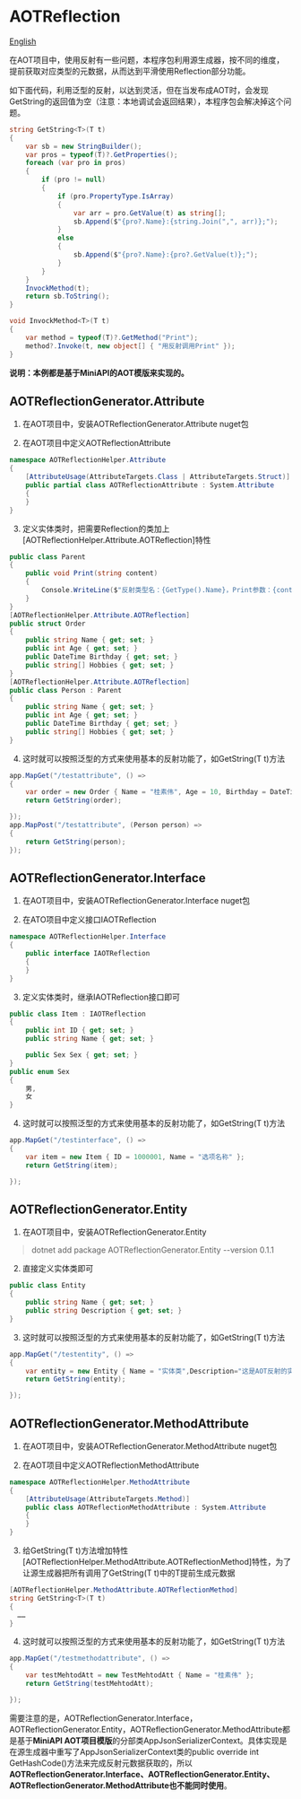 # AOTReflection
[English](README_en.md/)

在AOT项目中，使用反射有一些问题，本程序包利用源生成器，按不同的维度，提前获取对应类型的元数据，从而达到平滑使用Reflection部分功能。

如下面代码，利用泛型的反射，以达到灵活，但在当发布成AOT时，会发现GetString的返回值为空（注意：本地调试会返回结果），本程序包会解决掉这个问题。
```C#
string GetString<T>(T t)
{
    var sb = new StringBuilder();
    var pros = typeof(T)?.GetProperties();
    foreach (var pro in pros)
    {
        if (pro != null)
        {
            if (pro.PropertyType.IsArray)
            {
                var arr = pro.GetValue(t) as string[];
                sb.Append($"{pro?.Name}:{string.Join(",", arr)};");
            }
            else
            {
                sb.Append($"{pro?.Name}:{pro?.GetValue(t)};");
            }
        }
    }
    InvockMethod(t);
    return sb.ToString();
}

void InvockMethod<T>(T t)
{
    var method = typeof(T)?.GetMethod("Print");
    method?.Invoke(t, new object[] { "用反射调用Print" });
}
```

**说明：本例都是基于MiniAPI的AOT模版来实现的。**

## AOTReflectionGenerator.Attribute
1. 在AOT项目中，安装AOTReflectionGenerator.Attribute nuget包
   
2. 在AOT项目中定义AOTReflectionAttribute
```C#
namespace AOTReflectionHelper.Attribute
{
    [AttributeUsage(AttributeTargets.Class | AttributeTargets.Struct)]
    public partial class AOTReflectionAttribute : System.Attribute
    {
    }
}
```

3. 定义实体类时，把需要Reflection的类加上[AOTReflectionHelper.Attribute.AOTReflection]特性
```C#
public class Parent
{
    public void Print(string content)
    {
        Console.WriteLine($"反射类型名：{GetType().Name}，Print参数：{content}");
    }
}
[AOTReflectionHelper.Attribute.AOTReflection]
public struct Order
{
    public string Name { get; set; }
    public int Age { get; set; }
    public DateTime Birthday { get; set; }
    public string[] Hobbies { get; set; }
}
[AOTReflectionHelper.Attribute.AOTReflection]
public class Person : Parent
{
    public string Name { get; set; }
    public int Age { get; set; }
    public DateTime Birthday { get; set; }
    public string[] Hobbies { get; set; }
}
```
4. 这时就可以按照泛型的方式来使用基本的反射功能了，如GetString<T>(T t)方法
```C#
app.MapGet("/testattribute", () =>
{
    var order = new Order { Name = "桂素伟", Age = 10, Birthday = DateTime.Now, Hobbies = new string[] { "足球", "代码" } };
    return GetString(order);

});
app.MapPost("/testattribute", (Person person) =>
{
    return GetString(person);
});
```

## AOTReflectionGenerator.Interface
1. 在AOT项目中，安装AOTReflectionGenerator.Interface nuget包

2. 在ATO项目中定义接口IAOTReflection
```C#
namespace AOTReflectionHelper.Interface
{
    public interface IAOTReflection
    {
    }
}
```

3. 定义实体类时，继承IAOTReflection接口即可
```C#
public class Item : IAOTReflection
{
    public int ID { get; set; }
    public string Name { get; set; }

    public Sex Sex { get; set; }
}
public enum Sex
{
    男,
    女
}
```

4. 这时就可以按照泛型的方式来使用基本的反射功能了，如GetString<T>(T t)方法
```C#
app.MapGet("/testinterface", () =>
{
    var item = new Item { ID = 1000001, Name = "选项名称" };
    return GetString(item);

});
```

## AOTReflectionGenerator.Entity
1. 在AOT项目中，安装AOTReflectionGenerator.Entity
> dotnet add package AOTReflectionGenerator.Entity --version 0.1.1

2. 直接定义实体类即可
```C#
public class Entity
{
    public string Name { get; set; }
    public string Description { get; set; }
}
```
3. 这时就可以按照泛型的方式来使用基本的反射功能了，如GetString<T>(T t)方法
```C#
app.MapGet("/testentity", () =>
{
    var entity = new Entity { Name = "实体类",Description="这是AOT反射的实体类测试" };
    return GetString(entity);

});
```

## AOTReflectionGenerator.MethodAttribute
1. 在AOT项目中，安装AOTReflectionGenerator.MethodAttribute nuget包
   
2. 在AOT项目中定义AOTReflectionMethodAttribute
```C#
namespace AOTReflectionHelper.MethodAttribute
{
    [AttributeUsage(AttributeTargets.Method)]
    public class AOTReflectionMethodAttribute : System.Attribute
    {      
    }
}
```

3. 给GetString<T>(T t)方法增加特性[AOTReflectionHelper.MethodAttribute.AOTReflectionMethod]特性，为了让源生成器把所有调用了GetString<T>(T t)中的T提前生成元数据
```C#
[AOTReflectionHelper.MethodAttribute.AOTReflectionMethod]
string GetString<T>(T t)
{
  ……
}
```
4. 这时就可以按照泛型的方式来使用基本的反射功能了，如GetString<T>(T t)方法
```C#
app.MapGet("/testmethodattribute", () =>
{
    var testMehtodAtt = new TestMehtodAtt { Name = "桂素伟" };
    return GetString(testMehtodAtt);

});
```

需要注意的是，AOTReflectionGenerator.Interface，AOTReflectionGenerator.Entity，AOTReflectionGenerator.MethodAttribute都是基于**MiniAPI AOT项目模版**的分部类AppJsonSerializerContext。具体实现是在源生成器中重写了AppJsonSerializerContext类的public override int GetHashCode()方法来完成反射元数据获取的，所以**AOTReflectionGenerator.Interface、AOTReflectionGenerator.Entity、AOTReflectionGenerator.MethodAttribute也不能同时使用**。
